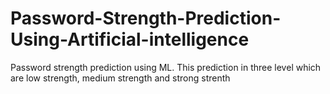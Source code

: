 # Password-Strength-Prediction-Using-Artificial-intelligence
Password strength prediction using ML. This prediction in three level which are low strength, medium strength and strong strenth
